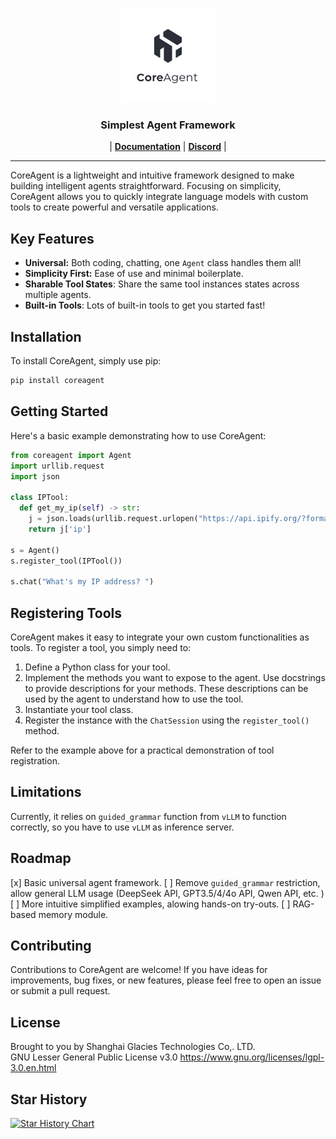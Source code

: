 <p align="center">
  <picture>
    <img alt="CoreAgent" src="https://raw.githubusercontent.com/CoreAgent-Project/CoreAgent/main/assets/coreagent.png" width=30%>
  </picture>
</p>

<h3 align="center">
Simplest Agent Framework
</h3>

<p align="center">
| <a href="https://github.com/CoreAgent-Project/CoreAgent/blob/main/docs/Documentation.md"><b>Documentation</b></a> | <a href="https://discord.gg/Hytrg9UXgU"><b>Discord</b></a> |
</p>

----

CoreAgent is a lightweight and intuitive framework designed to make building intelligent agents straightforward. Focusing on simplicity, CoreAgent allows you to quickly integrate language models with custom tools to create powerful and versatile applications. 

## Key Features

* **Universal:** Both coding, chatting, one `Agent` class handles them all! 
* **Simplicity First:** Ease of use and minimal boilerplate.
* **Sharable Tool States**: Share the same tool instances states across multiple agents. 
* **Built-in Tools**: Lots of built-in tools to get you started fast! 

## Installation

To install CoreAgent, simply use pip:

```bash
pip install coreagent
````

## Getting Started

Here's a basic example demonstrating how to use CoreAgent:

```python
from coreagent import Agent
import urllib.request
import json

class IPTool:
  def get_my_ip(self) -> str:
    j = json.loads(urllib.request.urlopen("https://api.ipify.org/?format=json").read().decode())
    return j['ip']

s = Agent()
s.register_tool(IPTool())

s.chat("What's my IP address? ")
```

## Registering Tools

CoreAgent makes it easy to integrate your own custom functionalities as tools. To register a tool, you simply need to:

1.  Define a Python class for your tool.
2.  Implement the methods you want to expose to the agent. Use docstrings to provide descriptions for your methods. These descriptions can be used by the agent to understand how to use the tool.
3.  Instantiate your tool class.
4.  Register the instance with the `ChatSession` using the `register_tool()` method.

Refer to the example above for a practical demonstration of tool registration.

## Limitations

Currently, it relies on `guided_grammar` function from `vLLM` to function correctly, so you have to use `vLLM` as inference server. 

## Roadmap
[x] Basic universal agent framework. 
[ ] Remove `guided_grammar` restriction, allow general LLM usage (DeepSeek API, GPT3.5/4/4o API, Qwen API, etc. )
[ ] More intuitive simplified examples, alowing hands-on try-outs. 
[ ] RAG-based memory module. 

## Contributing

Contributions to CoreAgent are welcome! If you have ideas for improvements, bug fixes, or new features, please feel free to open an issue or submit a pull request.

## License
Brought to you by Shanghai Glacies Technologies Co,. LTD. <br />
GNU Lesser General Public License v3.0
https://www.gnu.org/licenses/lgpl-3.0.en.html

## Star History

[![Star History Chart](https://api.star-history.com/svg?repos=CoreAgent-Project/CoreAgent&type=Date)](https://www.star-history.com/#CoreAgent-Project/CoreAgent&Date)
